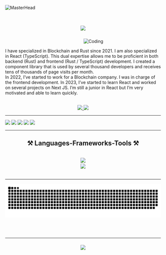 ![MasterHead](https://media.licdn.com/dms/image/v2/D4E16AQHQ209dPtg5Mw/profile-displaybackgroundimage-shrink_350_1400/profile-displaybackgroundimage-shrink_350_1400/0/1732995058991?e=1739404800&v=beta&t=shE4RZ3q3lZZEuKH3HJLQfh8v9CTO2mlVkpojcj11UM)


<h1 align="center">
    <img src="https://readme-typing-svg.demolab.com?font=Fira+Code&size=24&pause=1000&color=F7A060&center=true&width=500&height=40&lines=Hi+there!+👋+I'm+Max.+;Your+Next+Rust+Dev+🦀+😄" />
</h1>



<img align="right" alt="Coding" width="250" src="https://res.cloudinary.com/dnwmgftf8/image/upload/v1694944154/Untitled_design_d6yw4l.png">


<div align="left">

<br/>
 
I have specialized in Blockchain and Rust since 2021. I am also specialized in React (TypeScript). This dual expertise allows me to be proficient in both backend (Rust) and frontend (Rust / TypeScript) development. I created a component library that is used by several thousand developers and receives tens of thousands of page visits per month.
<br/>
In 2022, I’ve started to work for a Blockchain company. I was in charge of the frontend development. In 2023, I’ve started to learn React and worked on several projects on Next JS. I’m still a junior in React but I’m very motivated and able to learn quickly.

<br/>

</div>


 
<div align="center"> 
  <a href="mailto:maxwells.pro@proton.me">
    <img src="https://img.shields.io/badge/ProtonMail-8B89CC?style=for-the-badge&logo=protonmail&logoColor=white" />
  </a>
  <a href="https://linkedin.com/in/maxime-montfort" target="_blank">
    <img src="https://img.shields.io/badge/LinkedIn-0077B5?style=for-the-badge&logo=linkedin&logoColor=white" target="_blank" />
  </a>
</div>


 <hr/>



![](http://github-profile-summary-cards.vercel.app/api/cards/profile-details?username=max-wells&theme=solarized)
![](http://github-profile-summary-cards.vercel.app/api/cards/repos-per-language?username=max-wells&theme=solarized)
![](http://github-profile-summary-cards.vercel.app/api/cards/most-commit-language?username=max-wells&theme=solarized)
![](http://github-profile-summary-cards.vercel.app/api/cards/stats?username=max-wells&theme=solarized)
![](http://github-profile-summary-cards.vercel.app/api/cards/productive-time?username=max-wells&theme=solarized&utcOffset=8)



 <hr/>
 

<h2 align="center">⚒️ Languages-Frameworks-Tools ⚒️</h2>
<br/>
<div align="center">
    <img src="https://go-skill-icons.vercel.app/api/icons?i=rust,postgres,tailwind,react,nextjs,actix,wasm,digitalocean" />
  <br>
    <img src="https://go-skill-icons.vercel.app/api/icons?i=ipfs,solidity,ts,figma,postman,docker,git" /><br>
</div>


<br/>
<hr/>

<div align="center">
  <img alt="snake eating my contributions" src="https://raw.githubusercontent.com/salesp07/salesp07/output/github-contribution-grid-snake.svg" />
</div>


<br/><br/>
<hr/>

<h3 align="center">
    <img src="https://readme-typing-svg.demolab.com?font=Fira+Code&size=24&pause=1000&color=F7A060&center=true&width=500&height=40&lines=Thanks+for+visiting+🙏;Send+me+a+message+on+Linkedin+😄">
</h3>

<br/>